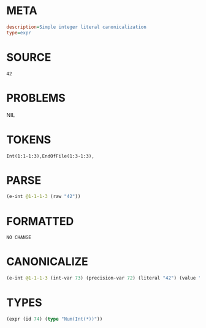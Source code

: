 # META
~~~ini
description=Simple integer literal canonicalization
type=expr
~~~
# SOURCE
~~~roc
42
~~~
# PROBLEMS
NIL
# TOKENS
~~~zig
Int(1:1-1:3),EndOfFile(1:3-1:3),
~~~
# PARSE
~~~clojure
(e-int @1-1-1-3 (raw "42"))
~~~
# FORMATTED
~~~roc
NO CHANGE
~~~
# CANONICALIZE
~~~clojure
(e-int @1-1-1-3 (int-var 73) (precision-var 72) (literal "42") (value "TODO") (bound "u8") (id 74))
~~~
# TYPES
~~~clojure
(expr (id 74) (type "Num(Int(*))"))
~~~